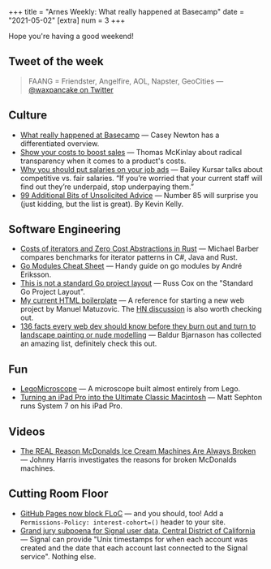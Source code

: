+++
title = "Arnes Weekly: What really happened at Basecamp"
date = "2021-05-02"
[extra]
num = 3
+++

Hope you're having a good weekend!

## Tweet of the week
> FAANG = Friendster, Angelfire, AOL, Napster, GeoCities
> — [@waxpancake on Twitter](https://twitter.com/waxpancake/status/1387163744019435520)

## Culture
* [What really happened at Basecamp](https://www.platformer.news/p/-what-really-happened-at-basecamp) — Casey Newton has a differentiated overview.
* [Show your costs to boost sales](https://tips.ariyh.com/p/show-costs-to-boost-sales) — Thomas McKinlay about radical transparency when it comes to a product's costs.
* [Why you should put salaries on your job ads](https://sifted.eu/articles/job-advert-salary-range) — Bailey Kursar talks about competitive vs. fair salaries. “If you’re worried that your current staff will find out they’re underpaid, stop underpaying them.”
* [99 Additional Bits of Unsolicited Advice](https://kk.org/thetechnium/99-additional-bits-of-unsolicited-advice) — Number 85 will surprise you (just kidding, but the list is great). By Kevin Kelly.

## Software Engineering
* [Costs of iterators and Zero Cost Abstractions in Rust](https://github.com/mike-barber/rust-zero-cost-abstractions/blob/main/README.md) — Michael Barber compares benchmarks for iterator patterns in C#, Java and Rust.
* [Go Modules Cheat Sheet](https://encore.dev/guide/go.mod) — Handy guide on go modules by André Eriksson.
* [This is not a standard Go project layout](https://github.com/golang-standards/project-layout/issues/117) — Russ Cox on the "Standard Go Project Layout".
* [My current HTML boilerplate](https://www.matuzo.at/blog/html-boilerplate) — A reference for starting a new web project by Manuel Matuzovic. The [HN discussion](https://news.ycombinator.com/item?id=26952557) is also worth checking out.
 * [136 facts every web dev should know before they burn out and turn to landscape painting or nude modelling](https://www.baldurbjarnason.com/2021/100-things-every-web-developer-should-know/) — Baldur Bjarnason has collected an amazing list, definitely check this out.

## Fun
* [LegoMicroscope](https://github.com/tobetz/LegoMicroscope) — A microscope built almost entirely from Lego.
* [Turning an iPad Pro into the Ultimate Classic Macintosh](https://blog.gingerbeardman.com/2021/04/17/turning-an-ipad-pro-into-the-ultimate-classic-macintosh) — Matt Sephton runs System 7 on his iPad Pro.

## Videos
* [The REAL Reason McDonalds Ice Cream Machines Are Always Broken](https://youtu.be/SrDEtSlqJC4) — Johnny Harris investigates the reasons for broken McDonalds machines. 

## Cutting Room Floor
* [GitHub Pages now block FLoC](https://github.blog/changelog/2021-04-27-github-pages-permissions-policy-interest-cohort-header-added-to-all-pages-sites) — and you should, too! Add a `Permissions-Policy: interest-cohort=()` header to your site.
* [Grand jury subpoena for Signal user data, Central District of California](https://signal.org/bigbrother/central-california-grand-jury) — Signal can provide "Unix timestamps for when each account was created and the date that each account last connected to the Signal service". Nothing else.